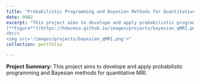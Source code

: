 ```yaml
---
title: "Probabilistic Programming and Bayesian Methods for Quantitative MRI"
date: 9002
excerpt: "This project aims to develope and apply probabilistic programming and Bayesian methods for quantitative MRI. 
[**Figure**](https://hdocmsu.github.io/images/projects/bayesian_qMRI.png)
<br/>
<img src='/images/projects/bayesian_qMRI.png'>"
collection: portfolio

---
```


**Project Summary:** This project aims to develope and apply probabilistic programming and Bayesian methods for quantitative MRI.
